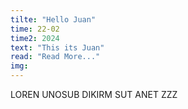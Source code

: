 ```yaml
---
tilte: "Hello Juan"
time: 22-02
time2: 2024
text: "This its Juan"
read: "Read More..."
img:
---
```


LOREN UNOSUB DIKIRM SUT ANET ZZZ